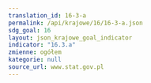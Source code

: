 ```yaml
---
translation_id: 16-3-a
permalink: /api/krajowe/16/16-3-a.json
sdg_goal: 16
layout: json_krajowe_goal_indicator
indicator: "16.3.a"
zmienne: ogółem
kategorie: null
source_url: www.stat.gov.pl
---
```

